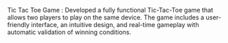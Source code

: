Tic Tac Toe Game :
Developed a fully functional Tic-Tac-Toe game that allows two players to play on the same
device. The game includes a user-friendly interface, an intuitive design, and real-time
gameplay with automatic validation of winning conditions.
